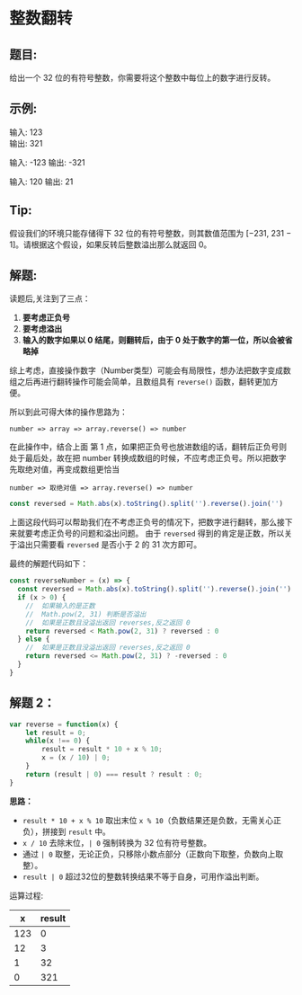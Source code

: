 # 整数翻转

##  题目:

给出一个 32 位的有符号整数，你需要将这个整数中每位上的数字进行反转。


##  示例:

输入: 123  
输出: 321

输入: -123 
输出: -321

输入: 120 
输出: 21


##  Tip:

假设我们的环境只能存储得下 32 位的有符号整数，则其数值范围为 [−231,  231 − 1]。请根据这个假设，如果反转后整数溢出那么就返回 0。


##  解题:

读题后,关注到了三点：

1.  **要考虑正负号**
2.  **要考虑溢出**
3.  **输入的数字如果以 0 结尾，则翻转后，由于 0 处于数字的第一位，所以会被省略掉**

综上考虑，直接操作数字（Number类型）可能会有局限性，想办法把数字变成数组之后再进行翻转操作可能会简单，且数组具有 `reverse()` 函数，翻转更加方便。

所以到此可得大体的操作思路为：

`number => array => array.reverse() => number`

在此操作中，结合上面 第 1 点，如果把正负号也放进数组的话，翻转后正负号则处于最后处，故在把 number 转换成数组的时候，不应考虑正负号。所以把数字先取绝对值，再变成数组更恰当

`number => 取绝对值 => array.reverse() => number`

```js
const reversed = Math.abs(x).toString().split('').reverse().join('')
```

上面这段代码可以帮助我们在不考虑正负号的情况下，把数字进行翻转，那么接下来就要考虑正负号的问题和溢出问题。
由于 `reversed` 得到的肯定是正数，所以关于溢出只需要看 `reversed` 是否小于 2 的 31 次方即可。

最终的解题代码如下：

```JavaScript
const reverseNumber = (x) => {
  const reversed = Math.abs(x).toString().split('').reverse().join('')
  if (x > 0) {
    //  如果输入的是正数
    //  Math.pow(2, 31) 判断是否溢出
    //  如果是正数且没溢出返回 reverses,反之返回 0
    return reversed < Math.pow(2, 31) ? reversed : 0
  } else {
    //  如果是正数且没溢出返回 reverses,反之返回 0
    return reversed <= Math.pow(2, 31) ? -reversed : 0
  }
}
```

##  解题 2：

```js
var reverse = function(x) {
    let result = 0;
    while(x !== 0) {
        result = result * 10 + x % 10;
        x = (x / 10) | 0;
    }
    return (result | 0) === result ? result : 0;
}
```

**思路：**

* `result * 10 + x % 10` 取出末位 `x % 10`（负数结果还是负数，无需关心正负），拼接到 `result` 中。
* `x / 10` 去除末位，`| 0` 强制转换为 32 位有符号整数。
* 通过 `| 0` 取整，无论正负，只移除小数点部分（正数向下取整，负数向上取整）。
* `result | 0` 超过32位的整数转换结果不等于自身，可用作溢出判断。

运算过程:

| x    | result |
| ---- | ------ |
| 123  | 0      |
| 12   | 3      |
| 1    | 32     |
| 0    | 321    |

